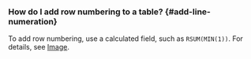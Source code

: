 ### How do I add row numbering to a table? {#add-line-numeration}

To add row numbering, use a calculated field, such as `RSUM(MIN(1))`. For details, see [Image](https://storage.yandexcloud.net/doc-files/add-line-numeration.png).
